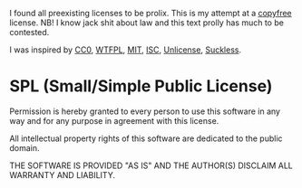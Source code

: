 I found all preexisting licenses to be prolix.
This is my attempt at a [copyfree](http://copyfree.org/) license.
NB! I know jack shit about law and this text prolly has much to be contested.

I was inspired by
[CC0](https://creativecommons.org/publicdomain/zero/1.0/legalcode.txt),
[WTFPL](http://www.wtfpl.net/txt/copying/),
[MIT](https://opensource.org/licenses/MIT),
[ISC](https://opensource.org/licenses/ISC),
[Unlicense](https://unlicense.org/),
[Suckless](https://suckless.org/).

SPL (Small/Simple Public License)
=================================
Permission is hereby granted to every person to use this software in any way
and for any purpose in agreement with this license.

All intellectual property rights of this software are dedicated to the
public domain.

THE SOFTWARE IS PROVIDED "AS IS" AND THE AUTHOR(S) DISCLAIM ALL WARRANTY AND
LIABILITY.
